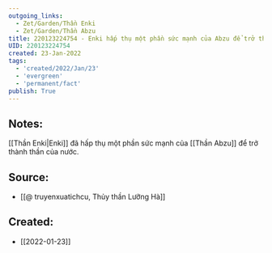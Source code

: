 ```yaml
---
outgoing_links:
  - Zet/Garden/Thần Enki
  - Zet/Garden/Thần Abzu
title: 220123224754 - Enki hấp thụ một phần sức mạnh của Abzu để trở thành thần của nước
UID: 220123224754
created: 23-Jan-2022
tags:
  - 'created/2022/Jan/23'
  - 'evergreen'
  - 'permanent/fact'
publish: True
---
```

## Notes:
[[Thần Enki|Enki]] đã hấp thụ một phần sức mạnh của [[Thần Abzu]] để trở thành thần của nước.

## Source:
- [[@ truyenxuatichcu, Thủy thần Lưỡng Hà]]


## Created:
- [[2022-01-23]]
